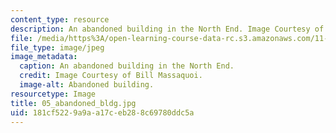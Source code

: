 ```yaml
---
content_type: resource
description: An abandoned building in the North End. Image Courtesy of Bill Massaquoi.
file: /media/https%3A/open-learning-course-data-rc.s3.amazonaws.com/11-945-springfield-studio-fall-2005/181cf5229a9aa17ceb288c69780ddc5a_05_abandoned_bldg.jpg
file_type: image/jpeg
image_metadata:
  caption: An abandoned building in the North End.
  credit: Image Courtesy of Bill Massaquoi.
  image-alt: Abandoned building.
resourcetype: Image
title: 05_abandoned_bldg.jpg
uid: 181cf522-9a9a-a17c-eb28-8c69780ddc5a
---
```

